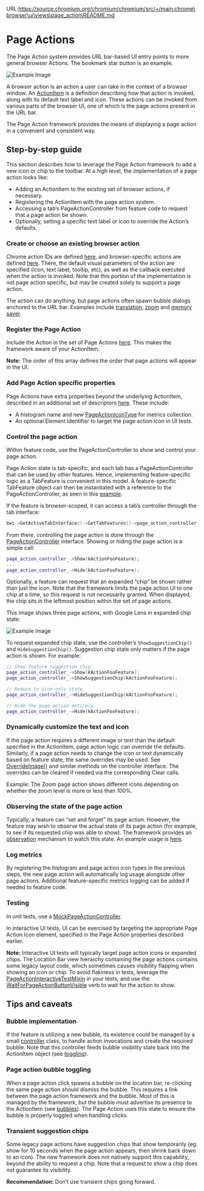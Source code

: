URL:https://source.chromium.org/chromium/chromium/src/+/main:chrome\browser\ui\views\page_action\README.md
# Page Actions

The Page Action system provides URL bar-based UI entry points to more general
browser Actions. The bookmark star button is an example.

![Example Image](docs/page_action_example.png)

A browser action is an action a user can take in the context of a browser
window. An
[ActionItem](https://source.chromium.org/chromium/chromium/src/+/main:ui/actions/actions.h)
is a definition describing how that action is invoked, along with its default
text label and icon. These actions can be invoked from various parts of the
browser UI, one of which is the page actions present in the URL bar.

The Page Action framework provides the means of displaying a page action in a
convenient and consistent way.

## Step-by-step guide

This section describes how to leverage the Page Action framework to add a new
icon or chip to the toolbar. At a high level, the implementation of a page
action looks like:

*   Adding an ActionItem to the existing set of browser actions, if necessary.
*   Registering the ActionItem with the page action system.
*   Accessing a tab’s PageActionController from feature code to request that a
    page action be shown.
*   Optionally, setting a specific text label or icon to override the Action’s
    defaults.

### Create or choose an existing browser action

Chrome action IDs are defined
[here](https://source.chromium.org/chromium/chromium/src/+/main:chrome/browser/ui/actions/chrome_action_id.h),
and browser-specific actions are defined
[here](https://source.chromium.org/chromium/chromium/src/+/main:chrome/browser/ui/browser_actions.cc).
There, the default visual parameters of the action are specified (icon, text
label, tooltip, etc), as well as the callback executed when the action is
invoked. Note that this portion of the implementation is not page action
specific, but may be created solely to support a page action.

The action can do anything, but page actions often spawn bubble dialogs anchored
to the URL bar. Examples include
[translation](https://source.chromium.org/chromium/chromium/src/+/main:chrome/browser/ui/browser_actions.cc;l=483-491;drc=94f1628ce2f95f4d605109e8e1931c4e11b9e4e5),
[zoom](https://source.chromium.org/chromium/chromium/src/+/main:chrome/browser/ui/browser_actions.cc;l=327-344;drc=94f1628ce2f95f4d605109e8e1931c4e11b9e4e5)
and
[memory saver](https://source.chromium.org/chromium/chromium/src/+/main:chrome/browser/ui/browser_actions.cc;l=306-325;drc=94f1628ce2f95f4d605109e8e1931c4e11b9e4e5).

### Register the Page Action

Include the Action in the set of Page Actions
[here](https://source.chromium.org/chromium/chromium/src/+/main:chrome/browser/ui/views/page_action/action_ids.h). This makes the
framework aware of your ActionItem.

**Note:** The order of this array defines the order that page actions will
appear in the UI.

### Add Page Action specific properties

Page Actions have extra properties beyond the underlying ActionItem, described
in an additional set of descriptors
[here](https://source.chromium.org/chromium/chromium/src/+/main:chrome/browser/ui/views/page_action/page_action_properties_provider.cc).
These include:

*   A histogram name and new
    [PageActionIconType](https://source.chromium.org/chromium/chromium/src/+/main:chrome/browser/ui/page_action/page_action_icon_type.h)
    for metrics collection.
*   An optional Element Identifier to target the page action icon in UI tests.

### Control the page action

Within feature code, use the PageActionController to show and control your page
action.

Page Action state is tab-specific, and each tab has a PageActionController that
can be used by other features. Hence, implementing feature-specific logic as a
TabFeature is convenient in this model. A feature-specific TabFeature object can
then be instantiated with a reference to the PageActionController, as seen in
this
[example](https://source.chromium.org/chromium/chromium/src/+/main:chrome/browser/ui/tabs/tab_features.cc;l=206-208;drc=f0cb0ae3f9b142a11fdc5efc77e27a5d53b6b6cf).

If the feature is browser-scoped, it can access a tab’s controller through the
tab interface:

```c++
bwi->GetActiveTabInterface()->GetTabFeatures()->page_action_controller();
```

From there, controlling the page action is done through the
[PageActionController](https://source.chromium.org/chromium/chromium/src/+/main:chrome/browser/ui/views/page_action/page_action_controller.h)
interface. Showing or hiding the page action is a simple call:

```c++
page_action_controller_->Show(kActionFooFeature);
...
page_action_controller_->Hide(kActionFooFeature);
```

Optionally, a feature can request that an expanded “chip” be shown rather than
just the icon. Note that the framework limits the page action UI to one chip at
a time, so this request is not necessarily granted. When displayed, the chip
sits in the leftmost position within the set of page actions.

This image shows three page actions, with Google Lens in expanded chip state:

![Example Image](docs/page_action_example.png)

To request expanded chip state, use the controller’s `ShowSuggestionChip()` and
`HideSuggestionChip()`. Suggestion chip state only matters if the page action is
shown. For example:

```c++
// Show feature suggestion chip.
page_action_controller_->Show(kActionFooFeature);
page_action_controller_->ShowSuggestionChip(kActionFooFeature);

// Reduce to icon-only state.
page_action_controller_->HideSuggestionChip(kActionFooFeature);

// Hide the page action entirely.
page_action_controller_->Hide(kActionFooFeature);
```

### Dynamically customize the text and icon

If the page action requires a different image or text than the default specified
in the ActionItem, page action logic can override the defaults. Similarly, if a
page action needs to change the icon or text dynamically based on feature state,
the same overrides may be used. See
[OverrideImage()](https://source.chromium.org/chromium/chromium/src/+/main:chrome/browser/ui/views/page_action/page_action_controller.h;l=99;drc=f0cb0ae3f9b142a11fdc5efc77e27a5d53b6b6cf)
and similar methods on the controller interface. The overrides can be cleared if
needed via the corresponding Clear calls.

Example: The Zoom page action shows different icons depending on whether the
zoom level is more or less than 100%.

### Observing the state of the page action

Typically, a feature can “set and forget” its page action. However, the feature
may wish to observe the actual state of its page action (for example, to see if
its requested chip was able to show). The framework provides an
[observation](https://source.chromium.org/chromium/chromium/src/+/main:chrome/browser/ui/views/page_action/page_action_observer.h)
mechanism to watch this state. An example usage is
[here](https://source.chromium.org/chromium/chromium/src/+/main:chrome/browser/ui/views/translate/translate_page_action_controller.h;l=16-18;drc=f0cb0ae3f9b142a11fdc5efc77e27a5d53b6b6cf).

### Log metrics

By registering the histogram and page action icon types in the previous steps,
the new page action will automatically log usage alongside other page actions.
Additional feature-specific metrics logging can be added if needed to feature
code.

### Testing

In unit tests, use a
[MockPageActionController](https://source.chromium.org/chromium/chromium/src/+/main:chrome/browser/ui/views/page_action/test_support/mock_page_action_controller.h).

In interactive UI tests, UI can be exercised by targeting the appropriate Page
Action Icon element, specified in the Page Action properties described earlier.

**Note:** Interactive UI tests will typically target page action icons or
expanded chips. The Location Bar view hierarchy containing the page actions
contains some legacy layout code, which sometimes causes visibility flapping
when showing an icon or chip. To avoid flakiness in tests, leverage the
[PageActionInteractiveTestMixin](https://source.chromium.org/chromium/chromium/src/+/main:chrome/browser/ui/views/page_action/test_support/page_action_interactive_test_mixin.h)
in your tests, and use the
[WaitForPageActionButtonVisible](https://source.chromium.org/chromium/chromium/src/+/main:chrome/browser/ui/views/page_action/test_support/page_action_interactive_test_mixin.h?q=symbol%3A%5CbPageActionInteractiveTestMixin%3A%3AWaitForPageActionButtonVisible%5Cb%20case%3Ayes)
verb to wait for the action to show.

## Tips and caveats

### Bubble implementation

If the feature is utilizing a new bubble, its existence could be managed by a
small
[controller](https://source.chromium.org/chromium/chromium/src/+/main:chrome/browser/ui/performance_controls/memory_saver_bubble_controller.cc)
class, to handle action invocations and create the required bubble. Note that
this controller feeds bubble visibility state back into the ActionItem object
(see [toggling](#page-action-bubble-toggling)).

### Page action bubble toggling

When a page action click spawns a bubble on the location bar, re-clicking the
same page action should dismiss the bubble. This requires a link between the
page action framework and the bubble. Most of this is managed by the framework,
but the bubble must advertise its presence to the ActionItem (see
[bubbles](#bubble-implementation)). The Page Action uses this state to ensure
the bubble is properly toggled when handling clicks.

### Transient suggestion chips

Some legacy page actions have suggestion chips that show temporarily (eg. show
for 10 seconds when the page action appears, then shrink back down to an icon).
The new framework does not natively support this capability, beyond the ability
to request a chip. Note that a request to show a chip does not guarantee its
visibility.

**Recommendation:** Don’t use transient chips going forward.
